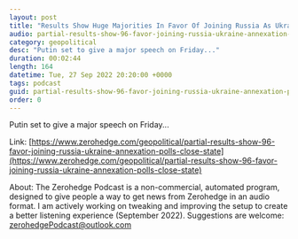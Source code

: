 ```yaml
---
layout: post
title: "Results Show Huge Majorities In Favor Of Joining Russia As Ukraine Annexation Polls Close: State Media"
audio: partial-results-show-96-favor-joining-russia-ukraine-annexation-polls-close-state-0
category: geopolitical
desc: "Putin set to give a major speech on Friday..."
duration: 00:02:44
length: 164
datetime: Tue, 27 Sep 2022 20:20:00 +0000
tags: podcast
guid: partial-results-show-96-favor-joining-russia-ukraine-annexation-polls-close-state-0
order: 0
---
```

Putin set to give a major speech on Friday...

Link: [https://www.zerohedge.com/geopolitical/partial-results-show-96-favor-joining-russia-ukraine-annexation-polls-close-state](https://www.zerohedge.com/geopolitical/partial-results-show-96-favor-joining-russia-ukraine-annexation-polls-close-state)

About: The Zerohedge Podcast is a non-commercial, automated program, designed to give people a way to get news from Zerohedge in an audio format.  I am actively working on tweaking and improving the setup to create a better listening experience (September 2022).  Suggestions are welcome: [zerohedgePodcast@outlook.com](mailto:zerohedgePodcast@outlook.com)